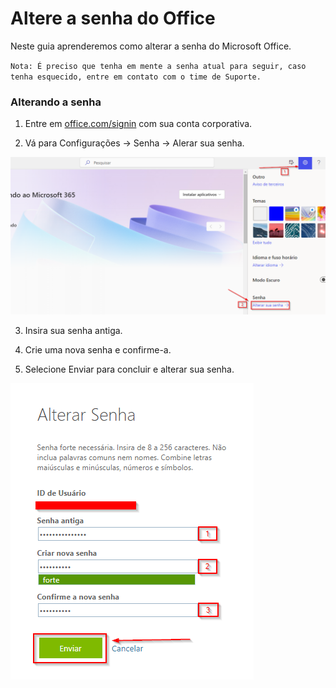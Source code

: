 # Altere a senha do Office

Neste guia aprenderemos como alterar a senha do Microsoft Office.

`Nota: É preciso que tenha em mente a senha atual para seguir, caso tenha esquecido, entre em contato com o time de Suporte.`

### Alterando a senha

1. Entre em [office.com/signin](https://www.office.com/signin) com sua conta corporativa.

2. Vá para Configurações -> Senha -> Alerar sua senha.

![alterando](/assets/images/office_alterar_senha.png#center)

3. Insira sua senha antiga.

4. Crie uma nova senha e confirme-a.

5. Selecione Enviar para concluir e alterar sua senha.

![alterandopasso2](/assets/images/office_alterar_senha_2.png#center)